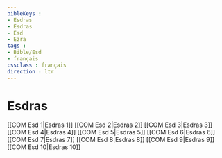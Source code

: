 ```yaml
---
bibleKeys : 
- Esdras
- Esdras
- Esd
- Ezra
tags : 
- Bible/Esd
- français
cssclass : français
direction : ltr
---
```


# Esdras

[[COM Esd 1|Esdras 1]]
[[COM Esd 2|Esdras 2]]
[[COM Esd 3|Esdras 3]]
[[COM Esd 4|Esdras 4]]
[[COM Esd 5|Esdras 5]]
[[COM Esd 6|Esdras 6]]
[[COM Esd 7|Esdras 7]]
[[COM Esd 8|Esdras 8]]
[[COM Esd 9|Esdras 9]]
[[COM Esd 10|Esdras 10]]
